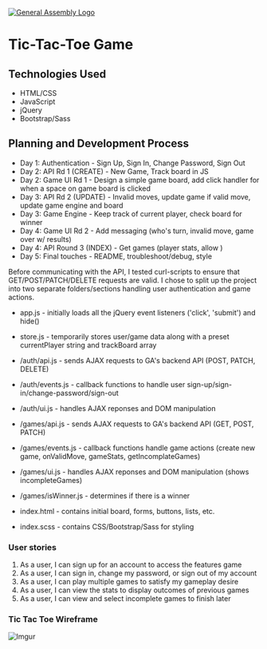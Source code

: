 [![General Assembly Logo](https://camo.githubusercontent.com/1a91b05b8f4d44b5bbfb83abac2b0996d8e26c92/687474703a2f2f692e696d6775722e636f6d2f6b6538555354712e706e67)](https://generalassemb.ly/education/web-development-immersive)

# Tic-Tac-Toe Game

## Technologies Used
- HTML/CSS
- JavaScript
- jQuery
- Bootstrap/Sass

## Planning and Development Process
- Day 1: Authentication - Sign Up, Sign In, Change Password, Sign Out
- Day 2: API Rd 1 (CREATE) - New Game, Track board in JS
- Day 2: Game UI Rd 1 - Design a simple game board, add click handler for when a space on game board is clicked
- Day 3: API Rd 2 (UPDATE) - Invalid moves, update game if valid move, update game engine and board
- Day 3: Game Engine - Keep track of current player, check board for winner
- Day 4: Game UI Rd 2 - Add messaging (who's turn, invalid move, game over w/ results)
- Day 4: API Round 3 (INDEX) - Get games (player stats, allow )
- Day 5: Final touches - README, troubleshoot/debug, style

Before communicating with the API, I tested curl-scripts to ensure that GET/POST/PATCH/DELETE requests are valid.
I chose to split up the project into two separate folders/sections handling user authentication and game actions.

  - app.js - initially loads all the jQuery event listeners ('click', 'submit') and hide()
  - store.js - temporarily stores user/game data along with a preset currentPlayer string and trackBoard array

  - /auth/api.js - sends AJAX requests to GA's backend API (POST, PATCH, DELETE)
  - /auth/events.js - callback functions to handle user sign-up/sign-in/change-password/sign-out
  - /auth/ui.js - handles AJAX reponses and DOM manipulation

  - /games/api.js - sends AJAX requests to GA's backend API (GET, POST, PATCH)
  - /games/events.js - callback functions handle game actions (create new game, onValidMove, gameStats, getIncomplateGames)
  - /games/ui.js - handles AJAX reponses and DOM manipulation (shows incompleteGames)
  - /games/isWinner.js - determines if there is a winner

  - index.html - contains initial board, forms, buttons, lists, etc.
  - index.scss - contains CSS/Bootstrap/Sass for styling

### User stories

1) As a user, I can sign up for an account to access the features game
2) As a user, I can sign in, change my password, or sign out of my account
3) As a user, I can play multiple games to satisfy my gameplay desire
4) As a user, I can view the stats to display outcomes of previous games
5) As a user, I can view and select incomplete games to finish later

### Tic Tac Toe Wireframe
![Imgur](https://i.imgur.com/dejXrYX.jpg "TicTacToe Wireframe")
